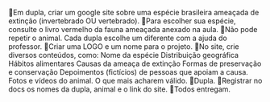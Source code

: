 🌱Em dupla, criar um google site sobre uma espécie brasileira ameaçada de extinção (invertebrado OU vertebrado). 
🌱Para escolher sua espécie, consulte o livro vermelho da fauna ameaçada anexado na aula.
🌱Não pode repetir o animal. Cada dupla escolhe um diferente com a ajuda do professor.
🌱Criar uma LOGO e um nome para o projeto.
🌱No site, crie diversos conteúdos, como:
Nome da espécie
Distribuição geográfica
Hábitos alimentares
Causas da ameaça de extinção
Formas de preservação e conservação
Depoimentos (fictícios) de pessoas que apoiam a causa.
Fotos e vídeos do animal.
O que mais acharem válido.
🔸Dupla.
🔸Registrar no docs os nomes da dupla, animal e o link do site.
🔸Todos entregam.